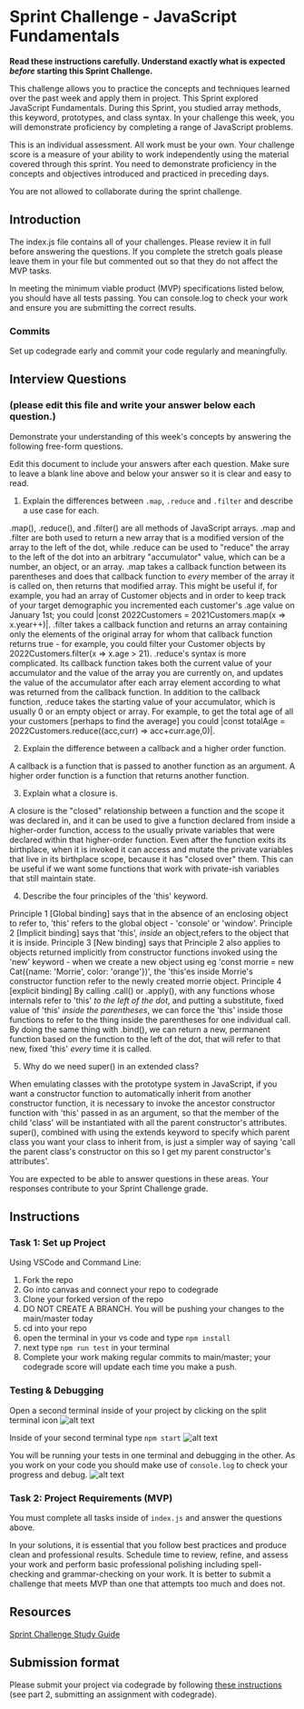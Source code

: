 # Sprint Challenge - JavaScript Fundamentals

**Read these instructions carefully. Understand exactly what is expected _before_ starting this Sprint Challenge.**

This challenge allows you to practice the concepts and techniques learned over the past week and apply them in project. This Sprint explored JavaScript Fundamentals. During this Sprint, you studied array methods, this keyword, prototypes, and class syntax. In your challenge this week, you will demonstrate proficiency by completing a range of JavaScript problems.

This is an individual assessment. All work must be your own. Your challenge score is a measure of your ability to work independently using the material covered through this sprint. You need to demonstrate proficiency in the concepts and objectives introduced and practiced in preceding days.

You are not allowed to collaborate during the sprint challenge. 

## Introduction

The index.js file contains all of your challenges. Please review it in full before answering the questions. If you complete the stretch goals please leave them in your file but commented out so that they do not affect the MVP tasks. 

In meeting the minimum viable product (MVP) specifications listed below, you should have all tests passing. You can console.log to check your work and ensure you are submitting the correct results. 

### Commits

Set up codegrade early and commit your code regularly and meaningfully. 

## Interview Questions
### (please edit this file and write your answer below each question.)
Demonstrate your understanding of this week's concepts by answering the following free-form questions.

Edit this document to include your answers after each question. Make sure to leave a blank line above and below your answer so it is clear and easy to read.

1. Explain the differences between `.map`, `.reduce` and `.filter` and describe a use case for each. 

.map(), .reduce(), and .filter() are all methods of JavaScript arrays. .map and .filter are both used to return a new array that is a modified version of the array to the left of the dot, while .reduce can be used to "reduce" the array to the left of the dot into an arbitrary "accumulator" value, which can be a number, an object, or an array. .map takes a callback function between its parentheses and does that callback function to *every* member of the array it is called on, then returns that modified array. This might be useful if, for example, you had an array of Customer objects and in order to keep track of your target demographic you incremented each customer's .age value on January 1st; you could |const 2022Customers = 2021Customers.map(x => x.year++)|. .filter takes a callback function and returns an array containing only the elements of the original array for whom that callback function returns true - for example, you could filter your Customer objects by 2022Customers.filter(x => x.age > 21). .reduce's syntax is more complicated. Its callback function takes both the current value of your accumulator and the value of the array you are currently on, and updates the value of the accumulator after each array element according to what was returned from the callback function. In addition to the callback function, .reduce takes the starting value of your accumulator, which is usually 0 or an empty object or array. For example, to get the total age of all your customers [perhaps to find the average] you could |const totalAge = 2022Customers.reduce((acc,curr) => acc+curr.age,0)|.  

2. Explain the difference between a callback and a higher order function.

A callback is a function that is passed to another function as an argument. A higher order function is a function that returns another function.

3. Explain what a closure is.

A closure is the "closed" relationship between a function and the scope it was declared in, and it can be used to give a function declared from inside a higher-order function, access to the usually private variables that were declared within that higher-order function. Even after the function exits its birthplace, when it is invoked it can access and mutate the private variables that live in its birthplace scope, because it has "closed over" them. This can be useful if we want some functions that work with private-ish variables that still maintain state.

4. Describe the four principles of the 'this' keyword.

Principle 1 [Global binding] says that in the absence of an enclosing object to refer to, 'this' refers to the global object - 'console' or 'window'. Principle 2 [Implicit binding] says that 'this', *inside* an object,refers to the object that it is inside. Principle 3 [New binding] says that Principle 2 also applies to objects returned implicitly from constructor functions invoked using the 'new' keyword - when we create a new object using eg 'const morrie = new Cat({name: 'Morrie', color: 'orange'})', the 'this'es inside Morrie's constructor function refer to the newly created morrie object. Principle 4 [explicit binding] By calling .call() or .apply(), with any functions whose internals refer to 'this' *to the left of the dot*, and putting a substitute, fixed value of 'this' *inside the parentheses*, we can force the 'this' inside those functions to refer to the thing inside the parentheses for one individual call. By doing the same thing with .bind(), we can return a new, permanent function based on the function to the left of the dot, that will refer to that new, fixed 'this' *every* time it is called. 

5. Why do we need super() in an extended class?

When emulating classes with the prototype system in JavaScript, if you want a constructor function to automatically inherit from another constructor function, it is necessary to invoke the ancestor constructor function with 'this' passed in as an argument, so that the member of the child 'class' will be instantiated with all the parent constructor's attributes. super(), combined with using the extends keyword to specify which parent class you want your class to inherit from, is just a simpler way of saying 'call the parent class's constructor on this so I get my parent constructor's attributes'.

You are expected to be able to answer questions in these areas. Your responses contribute to your Sprint Challenge grade. 

## Instructions

### Task 1: Set up Project

Using VSCode and Command Line:


1. Fork the repo
2. Go into canvas and connect your repo to codegrade
3. Clone your forked version of the repo
4. DO NOT CREATE A BRANCH. You will be pushing your changes to the main/master today
5. cd into your repo
6. open the terminal in your vs code and type `npm install`
7. next type `npm run test` in your terminal
8. Complete your work making regular commits to main/master; your codegrade score will update each time you make a push.


### Testing & Debugging

Open a second terminal inside of your project by clicking on the split terminal icon
![alt text](assets/split_terminal.png "Split Terminal")

Inside of your second terminal type `npm start` 
![alt text](assets/npm_start.png "type npm start")

You will be running your tests in one terminal and debugging in the other. As you work on your code you should make use of `console.log` to check your progress and debug.
![alt text](assets/tests_debug_terminal_final.png "your terminal should look like this")

### Task 2: Project Requirements (MVP)

You must complete all tasks inside of `index.js` and answer the questions above.

In your solutions, it is essential that you follow best practices and produce clean and professional results. Schedule time to review, refine, and assess your work and perform basic professional polishing including spell-checking and grammar-checking on your work. It is better to submit a challenge that meets MVP than one that attempts too much and does not.

## Resources
 
 [Sprint Challenge Study Guide](https://www.notion.so/bloomtech/Unit-1-Sprint-3-Study-Guide-033a9a00659a4ef98c12eb97e49a6110)

## Submission format

Please submit your project via codegrade by following [these instructions](https://bloomtech.notion.site/bloomtech/BloomTech-Git-Flow-Step-by-step-269f68ae3bf64eb689a8328715a179f9) (see part 2, submitting an assignment with codegrade).
